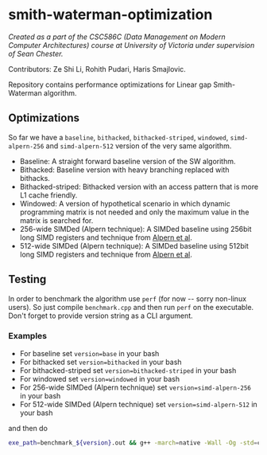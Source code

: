 # smith-waterman-optimization
_Created as a part of the CSC586C (Data Management on Modern Computer Architectures) course at University of Victoria under supervision of Sean Chester._

Contributors: Ze Shi Li, Rohith Pudari, Haris Smajlovic.

Repository contains performance optimizations for Linear gap Smith-Waterman algorithm.

## Optimizations
So far we have a `baseline`, `bithacked`, `bithacked-striped`, `windowed`, `simd-alpern-256` and `simd-alpern-512` version of the very same algorithm.
- Baseline: A straight forward baseline version of the SW algorithm.
- Bithacked: Baseline version with heavy branching replaced with bithacks.
- Bithacked-striped: Bithacked version with an access pattern that is more L1 cache friendly.
- Windowed: A version of hypothetical scenario in which dynamic programming matrix is not needed and only the maximum value in the matrix is searched for.
- 256-wide SIMDed (Alpern technique): A SIMDed baseline using 256bit long SIMD registers and technique from [Alpern et al](https://dl.acm.org/doi/10.1145/224170.224222).
- 512-wide SIMDed (Alpern technique): A SIMDed baseline using 512bit long SIMD registers and technique from [Alpern et al](https://dl.acm.org/doi/10.1145/224170.224222).

## Testing
In order to benchmark the algorithm use `perf` (for now -- sorry non-linux users). So just compile `benchmark.cpp` and then run `perf` on the executable. Don't forget to provide version string as a CLI argument.

### Examples
- For baseline set `version=base` in your bash
- For bithacked set `version=bithacked` in your bash
- For bithacked-striped set `version=bithacked-striped` in your bash
- For windowed set `version=windowed` in your bash
- For 256-wide SIMDed (Alpern technique) set `version=simd-alpern-256` in your bash
- For 512-wide SIMDed (Alpern technique) set `version=simd-alpern-512` in your bash

and then do
```bash
exe_path=benchmark_${version}.out && g++ -march=native -Wall -Og -std=c++17 -o $exe_path benchmark.cpp && perf stat -e L1-dcache-load-misses:u,LLC-load-misses:u,cache-misses:u,cache-references:u,branch-misses:u,page-faults:u,cycles:u,L1-dcache-stores:u,instructions:u ./$exe_path $version
```
